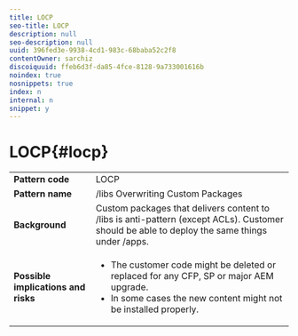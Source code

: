 ```yaml
---
title: LOCP
seo-title: LOCP
description: null
seo-description: null
uuid: 396fed3e-9938-4cd1-983c-68baba52c2f8
contentOwner: sarchiz
discoiquuid: ffeb6d3f-da85-4fce-8128-9a733001616b
noindex: true
nosnippets: true
index: n
internal: n
snippet: y
---
```


# LOCP{#locp}

<table>
 <tbody>
  <tr>
   <td><strong>Pattern code</strong></td>
   <td>LOCP</td>
  </tr>
  <tr>
   <td><strong>Pattern name</strong></td>
   <td>/libs Overwriting Custom Packages</td>
  </tr>
  <tr>
   <td><strong>Background</strong></td>
   <td>Custom packages that delivers content to /libs is anti-pattern (except ACLs). Customer should be able to deploy the same things under /apps.</td>
  </tr>
  <tr>
   <td><strong>Possible implications and risks</strong></td>
   <td>
    <ul>
     <li>The customer code might be deleted or replaced for any CFP, SP or major AEM upgrade.<br /> </li>
     <li>In some cases the new content might not be installed properly.</li>
    </ul> </td>
  </tr>
 </tbody>
</table>

